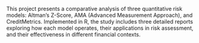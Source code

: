 This project presents a comparative analysis of three quantitative risk models: Altman’s Z-Score, AMA (Advanced Measurement Approach), and CreditMetrics. Implemented in R, the study includes three detailed reports exploring how each model operates, their applications in risk assessment, and their effectiveness in different financial contexts.
